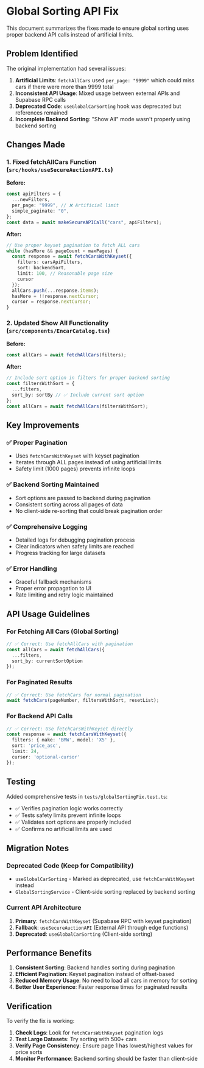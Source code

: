 # Global Sorting API Fix

This document summarizes the fixes made to ensure global sorting uses proper backend API calls instead of artificial limits.

## Problem Identified

The original implementation had several issues:

1. **Artificial Limits**: `fetchAllCars` used `per_page: "9999"` which could miss cars if there were more than 9999 total
2. **Inconsistent API Usage**: Mixed usage between external APIs and Supabase RPC calls  
3. **Deprecated Code**: `useGlobalCarSorting` hook was deprecated but references remained
4. **Incomplete Backend Sorting**: "Show All" mode wasn't properly using backend sorting

## Changes Made

### 1. Fixed fetchAllCars Function (`src/hooks/useSecureAuctionAPI.ts`)

**Before:**
```typescript
const apiFilters = {
  ...newFilters,
  per_page: "9999", // ❌ Artificial limit
  simple_paginate: "0",
};
const data = await makeSecureAPICall("cars", apiFilters);
```

**After:**
```typescript
// Use proper keyset pagination to fetch ALL cars
while (hasMore && pageCount < maxPages) {
  const response = await fetchCarsWithKeyset({
    filters: carsApiFilters,
    sort: backendSort,
    limit: 100, // Reasonable page size
    cursor
  });
  allCars.push(...response.items);
  hasMore = !!response.nextCursor;
  cursor = response.nextCursor;
}
```

### 2. Updated Show All Functionality (`src/components/EncarCatalog.tsx`)

**Before:**
```typescript
const allCars = await fetchAllCars(filters);
```

**After:**
```typescript
// Include sort option in filters for proper backend sorting
const filtersWithSort = {
  ...filters,
  sort_by: sortBy // ✅ Include current sort option
};
const allCars = await fetchAllCars(filtersWithSort);
```

## Key Improvements

### ✅ Proper Pagination
- Uses `fetchCarsWithKeyset` with keyset pagination
- Iterates through ALL pages instead of using artificial limits
- Safety limit (1000 pages) prevents infinite loops

### ✅ Backend Sorting Maintained
- Sort options are passed to backend during pagination
- Consistent sorting across all pages of data
- No client-side re-sorting that could break pagination order

### ✅ Comprehensive Logging
- Detailed logs for debugging pagination process
- Clear indicators when safety limits are reached
- Progress tracking for large datasets

### ✅ Error Handling
- Graceful fallback mechanisms
- Proper error propagation to UI
- Rate limiting and retry logic maintained

## API Usage Guidelines

### For Fetching All Cars (Global Sorting)
```typescript
// ✅ Correct: Use fetchAllCars with pagination
const allCars = await fetchAllCars({
  ...filters,
  sort_by: currentSortOption
});
```

### For Paginated Results
```typescript
// ✅ Correct: Use fetchCars for normal pagination
await fetchCars(pageNumber, filtersWithSort, resetList);
```

### For Backend API Calls
```typescript
// ✅ Correct: Use fetchCarsWithKeyset directly
const response = await fetchCarsWithKeyset({
  filters: { make: 'BMW', model: 'X5' },
  sort: 'price_asc',
  limit: 24,
  cursor: 'optional-cursor'
});
```

## Testing

Added comprehensive tests in `tests/globalSortingFix.test.ts`:

- ✅ Verifies pagination logic works correctly
- ✅ Tests safety limits prevent infinite loops  
- ✅ Validates sort options are properly included
- ✅ Confirms no artificial limits are used

## Migration Notes

### Deprecated Code (Keep for Compatibility)
- `useGlobalCarSorting` - Marked as deprecated, use `fetchCarsWithKeyset` instead
- `GlobalSortingService` - Client-side sorting replaced by backend sorting

### Current API Architecture
1. **Primary**: `fetchCarsWithKeyset` (Supabase RPC with keyset pagination)
2. **Fallback**: `useSecureAuctionAPI` (External API through edge functions)
3. **Deprecated**: `useGlobalCarSorting` (Client-side sorting)

## Performance Benefits

1. **Consistent Sorting**: Backend handles sorting during pagination
2. **Efficient Pagination**: Keyset pagination instead of offset-based
3. **Reduced Memory Usage**: No need to load all cars in memory for sorting
4. **Better User Experience**: Faster response times for paginated results

## Verification

To verify the fix is working:

1. **Check Logs**: Look for `fetchCarsWithKeyset` pagination logs
2. **Test Large Datasets**: Try sorting with 500+ cars
3. **Verify Page Consistency**: Ensure page 1 has lowest/highest values for price sorts
4. **Monitor Performance**: Backend sorting should be faster than client-side